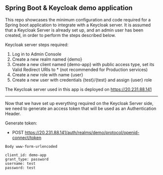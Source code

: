 ## Spring Boot & Keycloak demo application
This repo showcases the minimum configuration and code required for a Spring boot application to integrate with a Keycloak server.
It is assumed that a Keycloak Server is already set up, and an admin user has been created, in order to perform the steps described below.

Keycloak server steps required:
1. Log in to Admin Console
2. Create a new realm named {demo}
3. Create a new client named {demo-app} with public access type, set its Valid Redirect URIs to * (not recommended for Production services)
4. Create a new role with name {user}
5. Create a new user with credentials {test}/{test} and assign {user} role

The Keycloak server used in this app is deployed on https://20.231.88.141

---

Now that we have set up everything required on the Keycloak Server side, we need to generate an access token that will be used as an Authentication Header.

Generate token:
- POST https://20.231.88.141/auth/realms/demo/protocol/openid-connect/token  

```
Body www-form-urlencoded  

client_id: demo-app  
grant_type: password  
username: test  
password: test
```

